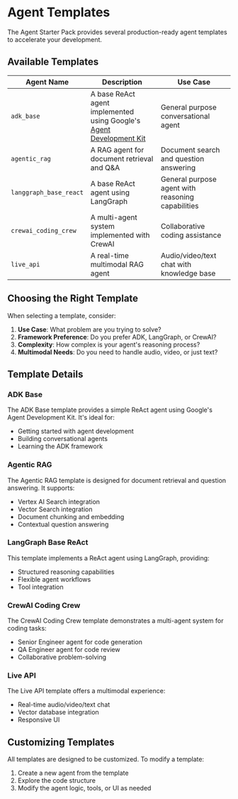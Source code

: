 # Agent Templates

The Agent Starter Pack provides several production-ready agent templates to accelerate your development.

## Available Templates

| Agent Name | Description | Use Case |
|------------|-------------|----------|
| `adk_base` | A base ReAct agent implemented using Google's [Agent Development Kit](https://github.com/google/adk-python) | General purpose conversational agent |
| `agentic_rag` | A RAG agent for document retrieval and Q&A | Document search and question answering |
| `langgraph_base_react` | A base ReAct agent using LangGraph | General purpose agent with reasoning capabilities |
| `crewai_coding_crew` | A multi-agent system implemented with CrewAI | Collaborative coding assistance |
| `live_api` | A real-time multimodal RAG agent | Audio/video/text chat with knowledge base |

## Choosing the Right Template

When selecting a template, consider:

1. **Use Case**: What problem are you trying to solve?
2. **Framework Preference**: Do you prefer ADK, LangGraph, or CrewAI?
3. **Complexity**: How complex is your agent's reasoning process?
4. **Multimodal Needs**: Do you need to handle audio, video, or just text?

## Template Details

### ADK Base

The ADK Base template provides a simple ReAct agent using Google's Agent Development Kit. It's ideal for:

- Getting started with agent development
- Building conversational agents
- Learning the ADK framework

### Agentic RAG

The Agentic RAG template is designed for document retrieval and question answering. It supports:

- Vertex AI Search integration
- Vector Search integration
- Document chunking and embedding
- Contextual question answering

### LangGraph Base ReAct

This template implements a ReAct agent using LangGraph, providing:

- Structured reasoning capabilities
- Flexible agent workflows
- Tool integration

### CrewAI Coding Crew

The CrewAI Coding Crew template demonstrates a multi-agent system for coding tasks:

- Senior Engineer agent for code generation
- QA Engineer agent for code review
- Collaborative problem-solving

### Live API

The Live API template offers a multimodal experience:

- Real-time audio/video/text chat
- Vector database integration
- Responsive UI

## Customizing Templates

All templates are designed to be customized. To modify a template:

1. Create a new agent from the template
2. Explore the code structure
3. Modify the agent logic, tools, or UI as needed
